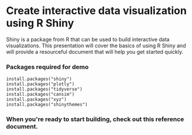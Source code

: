 # Create interactive data visualization using R Shiny

Shiny is a package from R that can be used to build interactive data visualizations. 
This presentation will cover the basics of using R Shiny and will provide a resourceful document that will help you get started quickly. 

### Packages required for demo

```
install.packages("shiny")
install.packages("plotly")
install.packages("tidyverse")
install.packages("cansim")
install.packages("xyz")
install.packages("shinythemes")
```


### When you're ready to start building, check out this reference document. 
